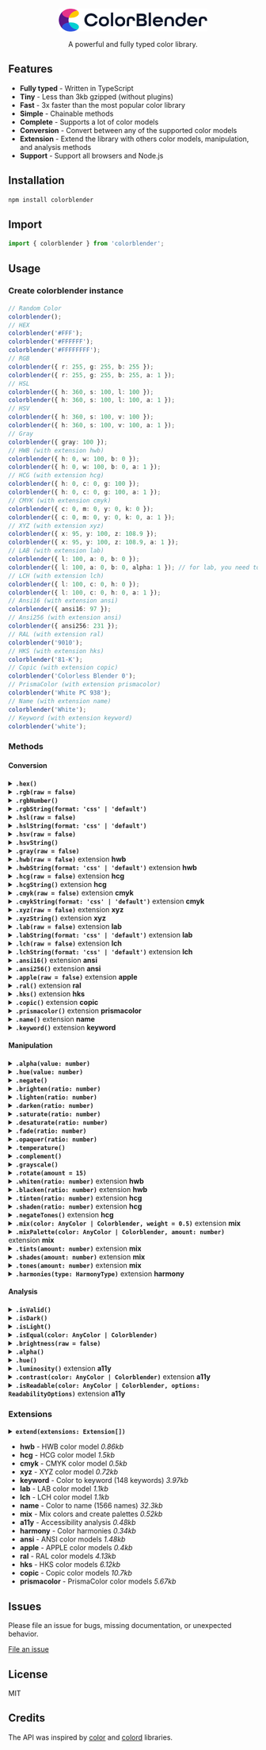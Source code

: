 <div align="center">
  <p></p>
  <img src="./logo.png" width="300" />
  <p></p>

  <p>A powerful and fully typed color library.</p>
</div>

## Features

- **Fully typed** - Written in TypeScript
- **Tiny** - Less than 3kb gzipped (without plugins)
- **Fast** - 3x faster than the most popular color library
- **Simple** - Chainable methods
- **Complete** - Supports a lot of color models
- **Conversion** - Convert between any of the supported color models
- **Extension** - Extend the library with others color models, manipulation, and analysis methods
- **Support** - Support all browsers and Node.js

## Installation

```bash
npm install colorblender
```

## Import

```typescript
import { colorblender } from 'colorblender';
```

## Usage

### Create colorblender instance

```typescript
// Random Color
colorblender();
// HEX
colorblender('#FFF');
colorblender('#FFFFFF');
colorblender('#FFFFFFFF');
// RGB
colorblender({ r: 255, g: 255, b: 255 });
colorblender({ r: 255, g: 255, b: 255, a: 1 });
// HSL
colorblender({ h: 360, s: 100, l: 100 });
colorblender({ h: 360, s: 100, l: 100, a: 1 });
// HSV
colorblender({ h: 360, s: 100, v: 100 });
colorblender({ h: 360, s: 100, v: 100, a: 1 });
// Gray
colorblender({ gray: 100 });
// HWB (with extension hwb)
colorblender({ h: 0, w: 100, b: 0 });
colorblender({ h: 0, w: 100, b: 0, a: 1 });
// HCG (with extension hcg)
colorblender({ h: 0, c: 0, g: 100 });
colorblender({ h: 0, c: 0, g: 100, a: 1 });
// CMYK (with extension cmyk)
colorblender({ c: 0, m: 0, y: 0, k: 0 });
colorblender({ c: 0, m: 0, y: 0, k: 0, a: 1 });
// XYZ (with extension xyz)
colorblender({ x: 95, y: 100, z: 108.9 });
colorblender({ x: 95, y: 100, z: 108.9, a: 1 });
// LAB (with extension lab)
colorblender({ l: 100, a: 0, b: 0 });
colorblender({ l: 100, a: 0, b: 0, alpha: 1 }); // for lab, you need to use alpha instead of a
// LCH (with extension lch)
colorblender({ l: 100, c: 0, h: 0 });
colorblender({ l: 100, c: 0, h: 0, a: 1 });
// Ansi16 (with extension ansi)
colorblender({ ansi16: 97 });
// Ansi256 (with extension ansi)
colorblender({ ansi256: 231 });
// RAL (with extension ral)
colorblender('9010');
// HKS (with extension hks)
colorblender('81-K');
// Copic (with extension copic)
colorblender('Colorless Blender 0');
// PrismaColor (with extension prismacolor)
colorblender('White PC 938');
// Name (with extension name)
colorblender('White');
// Keyword (with extension keyword)
colorblender('white');
```

### Methods

#### Conversion

<details>
<summary><b><code>.hex()</code></b></summary><br>

```typescript
colorblender({ r: 255, g: 255, b: 255 }).hex(); // #FFFFFF
colorblender({ r: 255, g: 255, b: 255, a: 0.5 }).hex(); // #FFFFFF80
```

</details>

<details><summary><b><code>.rgb(raw = false)</code></b></summary><br>

```typescript
colorblender('#FFF').rgb(); // { r: 255, g: 255, b: 255, a: 1 }
colorblender('#FFFFFF80').rgb(); // { r: 255, g: 255, b: 255, a: 0.5 }
```

</details>

<details>
<summary><b><code>.rgbNumber()</code></b></summary><br>

```typescript
colorblender('#FFF').rgbNumber(); // 16777215
```

</details>

<details>
<summary><b><code>.rgbString(format: 'css' | 'default')</code></b></summary><br>

```typescript
colorblender('#FFF').rgbString(); // 255, 255, 255
colorblender('#FFFFFF80').rgbString(); // 255, 255, 255, 0.5
colorblender('#FFF').rgbString('css'); // rgb(255, 255, 255)
colorblender('#FFFFFF80').rgbString('css'); // rgba(255, 255, 255, 0.5)
```

</details>

<details>
<summary><b><code>.hsl(raw = false)</code></b></summary><br>

```typescript
colorblender('#FFF').hsl(); // { h: 0, s: 0, l: 100, a: 1 }
colorblender('#FFFFFF80').hsl(); // { h: 0, s: 0, l: 100, a: 0.5 }
colorblender({ r: 167, g: 40, b: 13 }).hsv(true); // { h: 10.51948051948052, s: 85.55555555555554, l: 35.294117647058826, a: 1 }
```

</details>

<details>
<summary><b><code>.hslString(format: 'css' | 'default')</code></b></summary><br>

```typescript
colorblender('#FFF').hslString(); // 0°, 0%, 100%
colorblender('#FFFFFF80').hslString(); // 0°, 0%, 100%, 0.5
colorblender('#FFF').hslString('css'); // hsl(0, 0%, 100%)
colorblender('#FFFFFF80').hslString('css'); // hsla(0, 0%, 100%, 0.5)
```

</details>

<details>
<summary><b><code>.hsv(raw = false)</code></b></summary><br>

```typescript
colorblender('#FFF').hsv(); // { h: 0, s: 0, v: 100, a: 1 }
colorblender('#FFFFFF80').hsv(); // { h: 0, s: 0, v: 100, a: 0.5 }
colorblender({ r: 167, g: 40, b: 13 }).hsv(true); // { h: 10.519480519480492, s: 92.21556886227545, v: 65.49019607843137, a: 1 }
```

</details>

<details>
<summary><b><code>.hsvString()</code></b></summary><br>

```typescript
colorblender('#FFF').hslString(); // 0°, 0%, 100%
colorblender('#FFFFFF80').hslString(); // 0°, 0%, 100%, 0.5
```

</details>

<details>
<summary><b><code>.gray(raw = false)</code></b></summary><br>

```typescript
colorblender({ r: 167, g: 40, b: 13 }).gray(); // { gray: 29 }
```

</details>

<details>
<summary><b><code>.hwb(raw = false)</code></b> extension <b>hwb</b></summary><br>

```typescript
colorblender({ r: 167, g: 40, b: 13 }).hwb(); // { h: 11, w: 5, b: 35, a: 1 }
colorblender({ r: 167, g: 40, b: 13, a: 0.5 }).hwb(); // { h: 11, w: 5, b: 35, a: 0.5 }
colorblender({ r: 167, g: 40, b: 13 }).hwb(true); // { h: 10.51948051948052, w: 5.098039215686274, b: 34.509803921568626, , a: 1 }
```

</details>

<details>
<summary><b><code>.hwbString(format: 'css' | 'default')</code></b> extension <b>hwb</b></summary><br>

```typescript
colorblender('#FFF').hwbString(); // 0°, 100%, 0%
colorblender('#FFFFFF80').hwbString(); // 0°, 100%, 0%, 0.5
colorblender('#FFF').hwbString('css'); // hwb(0 100% 0%)
colorblender('#FFFFFF80').hwbString('css'); // hwb(0 100% 0% / 0.5)
```

</details>

<details>
<summary><b><code>.hcg(raw = false)</code></b> extension <b>hcg</b></summary><br>

```typescript
colorblender({ r: 167, g: 40, b: 13 }).hcg(); // { h: 11, c: 60, g: 13, a: 1 }
colorblender({ r: 167, g: 40, b: 13, a: 0.5 }).hcg(); // { h: 11, c: 60, g: 13, a: 0.5 }
colorblender({ r: 167, g: 40, b: 13 }).hcg(true); // { h: 10.519480519480519, c: 60.3921568627451, g: 12.871287128712869, , a: 1 }
```

</details>

<details>
<summary><b><code>.hcgString()</code></b> extension <b>hcg</b></summary><br>

```typescript
colorblender('#FFF').hcgString(); // 0°, 0%, 0%
colorblender('#FFFFFF80').hcgString(); // 0°, 0%, 0%, 0.5
```

</details>

<details>
<summary><b><code>.cmyk(raw = false)</code></b> extension <b>cmyk</b></summary><br>

```typescript
colorblender({ r: 167, g: 40, b: 13 }).cmyk(); // { c: 0, m: 76, y: 92, k: 35, a: 1 }
colorblender({ r: 167, g: 40, b: 13, a: 0.5 }).cmyk(); // { c: 0, m: 76, y: 92, k: 35, a: 0.5 }
colorblender({ r: 167, g: 40, b: 13 }).cmyk(true); // { c: 0, m: 76.04790419161677, y: 92.21556886227545, k: 34.509803921568626, , a: 1 }
```

</details>

<details>
<summary><b><code>.cmykString(format: 'css' | 'default')</code></b> extension <b>cmyk</b></summary><br>

```typescript
colorblender('#FFF').cmykString(); // 0%, 0%, 0%, 0%
colorblender('#FFFFFF80').cmykString(); // 0%, 0%, 0%, 0%, 0.5
colorblender('#FFF').cmykString('css'); // device-cmyk(0% 0% 0% 0%)
colorblender('#FFFFFF80').cmykString('css'); // device-cmyk(0% 0% 0% 0% / 0.5)
```

</details>

<details>
<summary><b><code>.xyz(raw = false)</code></b> extension <b>xyz</b></summary><br>

```typescript
colorblender({ r: 167, g: 40, b: 13 }).xyz(); // { x: 17, y: 10, z: 1, a: 1 }
colorblender({ r: 167, g: 40, b: 13, a: 0.5 }).xyz(); // { x: 17, y: 10, z: 1, a: 0.5 }
colorblender({ r: 167, g: 40, b: 13 }).xyz(true); // { x: 16.769891396698043, y: 9.764837423188144, z: 1.382502939864886, a: 1 }
```

</details>

<details>
<summary><b><code>.xyzString()</code></b> extension <b>xyz</b></summary><br>

```typescript
colorblender('#FFF').xyzString(); // 95, 100, 108.9
colorblender('#FFFFFF80').xyzString(); // 95, 100, 108.9, 0.5
```

</details>

<details>
<summary><b><code>.lab(raw = false)</code></b> extension <b>lab</b></summary><br>

```typescript
colorblender({ r: 167, g: 40, b: 13 }).lab(); // { l: 37, a: 50, b: 45, alpha: 1 }
colorblender({ r: 167, g: 40, b: 13, a: 0.5 }).lab(); // { l: 37, a: 50, b: 45, alpha: 0.5 }
colorblender({ r: 167, g: 40, b: 13 }).lab(true); // { l: 37.41702066350787, a: 50.19034131619138, b: 45.43968063599927, alpha: 1 }
```

</details>

<details>
<summary><b><code>.labString(format: 'css' | 'default')</code></b> extension <b>lab</b></summary><br>

```typescript
colorblender('#FFF').labString(); // 100%, 0, 0
colorblender('#FFFFFF80').labString(); // 100%, 0, 0, 0.5
colorblender('#FFF').labString('css'); // lab(100% 0 0)
colorblender('#FFFFFF80').labString('css'); // lab(100% 0 0 / 0.5)
```

</details>

<details>
<summary><b><code>.lch(raw = false)</code></b> extension <b>lch</b></summary><br>

```typescript
colorblender({ r: 167, g: 40, b: 13 }).lch(); // { l: 37, c: 68, h: 42, a: 1 }
colorblender({ r: 167, g: 40, b: 13, a: 0.5 }).lch(); // { l: 37, c: 68, h: 42, a: 0.5 }
colorblender({ r: 167, g: 40, b: 13 }).lch(true); // { l: 37.41702066350787, c: 67.70402453131862, h: 42.156026720919115, a: 1 }
```

</details>

<details>
<summary><b><code>.lchString(format: 'css' | 'default')</code></b> extension <b>lch</b></summary><br>

```typescript
colorblender('#FFF').lchString(); // 100%, 0, 0
colorblender('#FFFFFF80').lchString(); // 100%, 0, 0, 0.5
colorblender('#FFF').lchString('css'); // lch(100% 0 0)
colorblender('#FFFFFF80').lchString('css'); // lch(100% 0 0 / 0.5)
```

</details>

<details>
<summary><b><code>.ansi16()</code></b> extension <b>ansi</b></summary><br>

```typescript
colorblender({ r: 167, g: 40, b: 13 }).ansi16(); // { ansi16: 31 }
```

</details>

<details>
<summary><b><code>.ansi256()</code></b> extension <b>ansi</b></summary><br>

```typescript
colorblender({ r: 167, g: 40, b: 13 }).ansi256(); // { ansi256: 130 }
```

</details>

<details>
<summary><b><code>.apple(raw = false)</code></b> extension <b>apple</b></summary><br>

```typescript
colorblender({ r: 167, g: 40, b: 13 }).apple(); // { r: 42919, g: 10280, b: 3341, a: 1 }
```

</details>

<details>
<summary><b><code>.ral()</code></b> extension <b>ral</b></summary><br>

```typescript
colorblender({ r: 167, g: 40, b: 13 }).ral(); // "3013"
```

</details>

<details>
<summary><b><code>.hks()</code></b> extension <b>hks</b></summary><br>

```typescript
colorblender({ r: 167, g: 40, b: 13 }).hks(); // "82-K"
```

</details>

<details>
<summary><b><code>.copic()</code></b> extension <b>copic</b></summary><br>

```typescript
colorblender({ r: 167, g: 40, b: 13 }).copic(); // "Burnt Umber E29"
```

</details>

<details>
<summary><b><code>.prismacolor()</code></b> extension <b>prismacolor</b></summary><br>

```typescript
colorblender({ r: 167, g: 40, b: 13 }).prismacolor(); // "Terra Cotta PC 944"
```

</details>

<details>
<summary><b><code>.name()</code></b> extension <b>name</b></summary><br>

```typescript
colorblender({ r: 167, g: 40, b: 13 }).name(); // Tabasco
```

</details>

<details>
<summary><b><code>.keyword()</code></b> extension <b>keyword</b></summary><br>

```typescript
colorblender({ r: 167, g: 40, b: 13 }).keyword(); // firebrick
```

</details>

#### Manipulation

<details>
<summary><b><code>.alpha(value: number)</code></b></summary><br>

```typescript
colorblender({ r: 167, g: 40, b: 13 }).alpha(0.5).rgb(); // { r: 167, g: 40, b: 13, a: 0.5 }
```

</details>

<details>
<summary><b><code>.hue(value: number)</code></b></summary><br>

```typescript
colorblender({ r: 167, g: 40, b: 13 }).hue(20).rgb(); // { r: 166, g: 64, b: 13, a: 1 }
```

</details>

<details>
<summary><b><code>.negate()</code></b></summary><br>

```typescript
colorblender({ r: 167, g: 40, b: 13 }).negate().rgb(); // { r: 88, b: 242, g: 215, a: 1 }
```

</details>

<details>
<summary><b><code>.brighten(ratio: number)</code></b></summary><br>

```typescript
colorblender({ r: 167, g: 40, b: 13 }).brighten(0.2).rgb(); // { r: 185, b: 61, g: 83, a: 1 }
```

</details>

<details>
<summary><b><code>.lighten(ratio: number)</code></b></summary><br>

```typescript
colorblender({ r: 167, g: 40, b: 13 }).lighten(0.2).rgb(); // { r: 200, b: 16, g: 48, a: 1 }
```

</details>

<details>
<summary><b><code>.darken(ratio: number)</code></b></summary><br>

```typescript
colorblender({ r: 167, g: 40, b: 13 }).darken(0.2).rgb(); // { r: 134, b: 10, g: 32, a: 1 }
```

</details>

<details>
<summary><b><code>.saturate(ratio: number)</code></b></summary><br>

```typescript
colorblender({ r: 167, g: 40, b: 13 }).saturate(0.2).rgb(); // { r: 180, b: 0, g: 32, a: 1 }
```

</details>

<details>
<summary><b><code>.desaturate(ratio: number)</code></b></summary><br>

```typescript
colorblender({ r: 167, g: 40, b: 13 }).desaturate(0.2).rgb(); // { r: 152, b: 50, g: 28, a: 1 }
```

</details>

<details>
<summary><b><code>.fade(ratio: number)</code></b></summary><br>

```typescript
colorblender({ r: 167, g: 40, b: 13, a: 1 }).fade(0.2).alpha(); // 0.8
```

</details>

<details>
<summary><b><code>.opaquer(ratio: number)</code></b></summary><br>

```typescript
colorblender({ r: 167, g: 40, b: 13, a: 0.5 }).opaquer(0.2).alpha(); // 0.6
```

</details>

<details>
<summary><b><code>.temperature()</code></b></summary><br>

```typescript
colorblender({ r: 167, g: 40, b: 13 }).temperature(-30).rgb(); // { r: 121, b: 59, g: 32, a: 1 }
```

</details>

<details>
<summary><b><code>.complement()</code></b></summary><br>

```typescript
colorblender({ r: 167, g: 40, b: 13 }).complement().hex(); // #0D8CA7
```

</details>

<details>
<summary><b><code>.grayscale()</code></b></summary><br>

```typescript
colorblender({ r: 167, g: 40, b: 13 }).grayscale().rgb(); // { r: 75, b: 75, g: 75, a: 1 }
```

</details>

<details>
<summary><b><code>.rotate(amount = 15)</code></b></summary><br>

```typescript
colorblender({ r: 167, g: 40, b: 13 }).rotate(20).hue(); // 31
```

</details>

<details>
<summary><b><code>.whiten(ratio: number)</code></b> extension <b>hwb</b></summary><br>

```typescript
colorblender({ r: 167, g: 40, b: 13 }).whiten(0.2).rgb(); // { r: 167, b: 16, g: 42 }
```

</details>

<details>
<summary><b><code>.blacken(ratio: number)</code></b> extension <b>hwb</b></summary><br>

```typescript
colorblender({ r: 167, g: 40, b: 13 }).blacken(0.2).rgb(); // { r: 149, b: 13, g: 37 }
```

</details>

<details>
<summary><b><code>.tinten(ratio: number)</code></b> extension <b>hcg</b></summary><br>

```typescript
colorblender({ r: 167, g: 40, b: 13 }).tinten(0.5).hex(); // #AD2F13
```

</details>

<details>
<summary><b><code>.shaden(ratio: number)</code></b> extension <b>hcg</b></summary><br>

```typescript
colorblender({ r: 167, g: 40, b: 13 }).shaden(0.5).hex(); // #A12206
```

</details>

<details>
<summary><b><code>.negateTones()</code></b> extension <b>hcg</b></summary><br>

```typescript
colorblender({ r: 167, g: 40, b: 13 }).negateTones().hex(); // #F27358
```

</details>

<details>
<summary><b><code>.mix(color: AnyColor | Colorblender, weight = 0.5)</code></b> extension <b>mix</b></summary><br>

```typescript
colorblender({ r: 167, g: 40, b: 13 })
  .mix({ r: 28, g: 252, b: 185 }, 0.2)
  .hex(); // #629263
```

</details>

<details>
<summary><b><code>.mixPalette(color: AnyColor | Colorblender, amount: number)</code></b> extension <b>mix</b></summary><br>

```typescript
colorblender({ r: 167, g: 40, b: 13 })
  .mixPalette({ r: 28, g: 252, b: 185 }, 5)
  .map((c) => c.hex());
// [
//   '#904B2A',
//   '#796F46',
//   '#629263',
//   '#4AB580',
//   '#33D99C',
// ]
```

</details>

<details>
<summary><b><code>.tints(amount: number)</code></b> extension <b>mix</b></summary><br>

```typescript
colorblender({ r: 167, g: 40, b: 13 })
  .tints(5)
  .map((c) => c.hex());
// [
//   '#B64C35',
//   '#C4705E',
//   '#D39486',
//   '#E2B7AE',
//   '#F0DBD7',
// ]
```

</details>

<details>
<summary><b><code>.shades(amount: number)</code></b> extension <b>mix</b></summary><br>

```typescript
colorblender({ r: 167, g: 40, b: 13 })
  .shades(5)
  .map((c) => c.hex());
// [
//   '#8B210B',
//   '#6F1B09',
//   '#541407',
//   '#380D04',
//   '#1C0702',
// ]
```

</details>

<details>
<summary><b><code>.tones(amount: number)</code></b> extension <b>mix</b></summary><br>

```typescript
colorblender({ r: 167, g: 40, b: 13 })
  .tones(5)
  .map((c) => c.hex());
// [
//   '#A13720',
//   '#9A4533',
//   '#945447',
//   '#8D635A',
//   '#87716D',
// ]
```

</details>

<details>
<summary><b><code>.harmonies(type: HarmonyType)</code></b> extension <b>harmony</b></summary><br>

```typescript
colorblender({ r: 167, g: 40, b: 13 })
  .harmonies('analogous')
  .map((c) => c.hex()); // ['#A70D3F', '#A7280D', '#A7750D']

colorblender({ r: 167, g: 40, b: 13 })
  .harmonies('complementary')
  .map((c) => c.hex()); // ['#A7280D', '#0D8CA7']

colorblender({ r: 167, g: 40, b: 13 })
  .harmonies('split-complementary')
  .map((c) => c.hex()); // ['#A7280D', '#0DA775', '#0D3FA7']

colorblender({ r: 167, g: 40, b: 13 })
  .harmonies('double-split-complementary')
  .map((c) => c.hex()); // ['#A70D3F', '#A7280D', '#A7750D', '#0DA775', '#0D3FA7']

colorblender({ r: 167, g: 40, b: 13 })
  .harmonies('tetradic')
  .map((c) => c.hex()); // ['#A7280D', '#3FA70D', '#0D8CA7', '#750DA7']

colorblender({ r: 167, g: 40, b: 13 })
  .harmonies('triadic')
  .map((c) => c.hex()); // ['#A7280D', '#0DA728', '#280DA7']

colorblender({ r: 167, g: 40, b: 13 })
  .harmonies('rectangle')
  .map((c) => c.hex()); // ['#A7280D', '#8CA70D', '#0D8CA7', '#280DA7']
```

</details>

#### Analysis

<details>
<summary><b><code>.isValid()</code></b></summary><br>

```typescript
colorblender({ r: 167, g: 40, b: 13 }).isValid(); // true
colorblender({ r: 167, g: 40, a: 13 }).isValid(); // false
```

</details>

<details>
<summary><b><code>.isDark()</code></b></summary><br>

```typescript
colorblender({ r: 0, g: 0, b: 0 }).isDark(); // true
colorblender({ r: 255, g: 255, b: 255 }).isDark(); // false
```

</details>

<details>
<summary><b><code>.isLight()</code></b></summary><br>

```typescript
colorblender({ r: 0, g: 0, b: 0 }).isLight(); // false
colorblender({ r: 255, g: 255, b: 255 }).isLight(); // true
```

</details>

<details>
<summary><b><code>.isEqual(color: AnyColor | Colorblender)</code></b></summary><br>

```typescript
colorblender({ r: 0, g: 0, b: 0 }).isEqual({ r: 255, g: 255, b: 255 }); // false
colorblender({ r: 255, g: 255, b: 255 }).isEqual('#FFF'); // true
colorblender({ r: 255, g: 255, b: 255 }).isEqual(colorblender('#FFF')); // true
```

</details>

<details>
<summary><b><code>.brightness(raw = false)</code></b></summary><br>

```typescript
colorblender({ r: 167, g: 40, b: 13 }).brightness(); // 0.29
colorblender({ r: 167, g: 40, b: 13 }).brightness(true); // 0.29370588235294115
```

</details>

<details>
<summary><b><code>.alpha()</code></b></summary><br>

```typescript
colorblender({ r: 167, g: 40, b: 13, a: 0.59 }).alpha(); // 0.59
```

</details>

<details>
<summary><b><code>.hue()</code></b></summary><br>

```typescript
colorblender({ r: 167, g: 40, b: 13 }).hue(); // 11
```

</details>

<details>
<summary><b><code>.luminosity()</code></b> extension <b>a11y</b></summary><br>

```typescript
colorblender({ r: 167, g: 40, b: 13 }).luminosity(); // 0.0976213184127798
```

</details>

<details>
<summary><b><code>.contrast(color: AnyColor | Colorblender)</code></b> extension <b>a11y</b></summary><br>

```typescript
colorblender({ r: 167, g: 40, b: 13 }).contrast({ r: 28, g: 252, b: 185 }); // 5.308885390786212
```

</details>

<details>
<summary><b><code>.isReadable(color: AnyColor | Colorblender, options: ReadabilityOptions)</code></b> extension <b>a11y</b></summary><br>

```typescript
interface ReadabilityOptions {
  level?: 'AA' | 'AAA';
  size?: 'normal' | 'large';
}
```

```typescript
colorblender({ r: 167, g: 40, b: 13 }).isReadable(
  { r: 28, g: 252, b: 185 },
  {
    level: 'AAA',
    size: 'large',
  },
); // true
```

</details>

### Extensions

<details>
<summary><b><code>extend(extensions: Extension[])</code></b></summary><br>

```typescript
import { hwbExtension } from 'colorblender/extensions/hwb';
import { mixExtension } from 'colorblender/extensions/mix';

extend([hwbExtension, mixExtension]);
```

</details>

- **hwb** - HWB color model _0.86kb_
- **hcg** - HCG color model _1.5kb_
- **cmyk** - CMYK color model _0.5kb_
- **xyz** - XYZ color model _0.72kb_
- **keyword** - Color to keyword (148 keywords) _3.97kb_
- **lab** - LAB color model _1.1kb_
- **lch** - LCH color model _1.1kb_
- **name** - Color to name (1566 names) _32.3kb_
- **mix** - Mix colors and create palettes _0.52kb_
- **a11y** - Accessibility analysis _0.48kb_
- **harmony** - Color harmonies _0.34kb_
- **ansi** - ANSI color models _1.48kb_
- **apple** - APPLE color models _0.4kb_
- **ral** - RAL color models _4.13kb_
- **hks** - HKS color models _6.12kb_
- **copic** - Copic color models _10.7kb_
- **prismacolor** - PrismaColor color models _5.67kb_

## Issues

Please file an issue for bugs, missing documentation, or unexpected behavior.

[File an issue](https://github.com/Skyleen77/colorblender/issues)

## License

MIT

## Credits

The API was inspired by [color](https://www.npmjs.com/package/color) and [colord](https://www.npmjs.com/package/colord) libraries.
